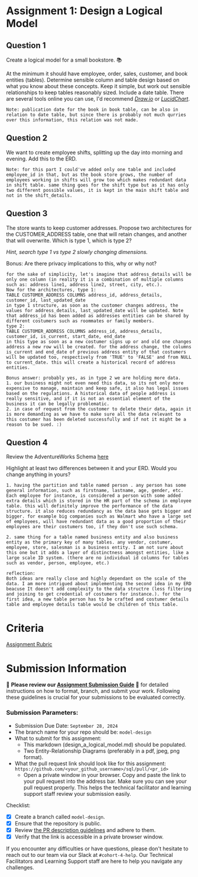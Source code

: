 # Assignment 1: Design a Logical Model

## Question 1
Create a logical model for a small bookstore. 📚

At the minimum it should have employee, order, sales, customer, and book entities (tables). Determine sensible column and table design based on what you know about these concepts. Keep it simple, but work out sensible relationships to keep tables reasonably sized. Include a date table. There are several tools online you can use, I'd recommend [_Draw.io_](https://www.drawio.com/) or [_LucidChart_](https://www.lucidchart.com/pages/).

```
Note: publication date for the book in book table, can be also in relation to date table, but since there is probably not much qurries over this information, this relation was not made.
```

## Question 2
We want to create employee shifts, splitting up the day into morning and evening. Add this to the ERD.

```
Note: for this part I could've added only one table and included employee_id in that, but as the book store grows, the number of employees working in shifts will grow too which makes redundant data in shift table. same thing goes for the shift type but as it has only two different possible values, it is kept in the main shift table and not in the shift_details.
```

## Question 3
The store wants to keep customer addresses. Propose two architectures for the CUSTOMER_ADDRESS table, one that will retain changes, and another that will overwrite. Which is type 1, which is type 2?

_Hint, search type 1 vs type 2 slowly changing dimensions._

Bonus: Are there privacy implications to this, why or why not?

```
for the sake of simplicity, let's imagine that address_details will be only one column (in reality it is a combination of multiple columns such as: address line1, address line2, street, city, etc.).
Now for the architectures, type 1:
TABLE CUSTOMER_ADDRESS COLUMNS address_id, address_details, customer_id, last_updated_date
in type 1 structure, as soon as the customer changes address, the values for address_details, last_updated_date will be updated. Note that address_id has been added as addresses entities can be shared by different costumers such as roommates or family members.
type 2:
TABLE CUSTOMER_ADDRESS COLUMNS address_id, address_details, customer_id, is_current, start_date, end_date
in this type as soon as a new costumer signs up or and old one changes address a new row will be created. for the address change, the columns is_current and end_date of previous address entity of that costumers will be updated too, respectively from 'TRUE' to 'FALSE' and from NULL to current_date. this will create a historical record of address entities.

Bonus answer: probably yes, as in type 2 we are holding more data.
1. our business might not even need this data, so its not only more expensive to manage, maintain and keep safe, it also has legal issues based on the regulations. A historical data of people address is really sensitive, and if it is not an essential element of the business it can be legally problematic.
2. in case of request from the customer to delete their data, again it is more demanding as we have to make sure all the data relevant to this costumer has been deleted successfully and if not it might be a reason to be sued. :)
```

## Question 4
Review the AdventureWorks Schema [here](https://i.stack.imgur.com/LMu4W.gif)

Highlight at least two differences between it and your ERD. Would you change anything in yours?

```
1. having the partition and table named person . any person has some general information, such as firstname, lastname, age, gender, etc. Each employee for instance, is considered a person with some added extra details which is stored in the HR part of the schema in employee table. this will definitely improve the performance of the data structure. it also reduces redundancy as the data base gets bigger and bigger. for example big companies such as Walmart who have a large set of employees, will have redundant data as a good proportion of their employees are their costumers too, if they don't use such schema.

2. same thing for a table named business entity and also business entity as the primary key of many tables. any vendor, costumer, employee, store, salesman is a business entity. I am not sure about this one but it adds a layer of distinctness amongst entities, like a large scale ID system. (there are no individual id columns for tables such as vendor, person, employee, etc.)

reflection:
Both ideas are really close and highly dependant on the scale of the data. I am more intrigued about implementing the second idea in my ERD beacuse It doesn't add complexity to the data structre (less filtering and joining to get credential of costumers for instance.). for the first idea, a new table person has to be crafted and costumer details table and employee details table would be children of this table.
```
# Criteria

[Assignment Rubric](./assignment_rubric.md)

# Submission Information

🚨 **Please review our [Assignment Submission Guide](https://github.com/UofT-DSI/onboarding/blob/main/onboarding_documents/submissions.md)** 🚨 for detailed instructions on how to format, branch, and submit your work. Following these guidelines is crucial for your submissions to be evaluated correctly.

### Submission Parameters:
* Submission Due Date: `September 28, 2024`
* The branch name for your repo should be: `model-design`
* What to submit for this assignment:
    * This markdown (design_a_logical_model.md) should be populated.
    * Two Entity-Relationship Diagrams (preferably in a pdf, jpeg, png format).
* What the pull request link should look like for this assignment: `https://github.com/<your_github_username>/sql/pull/<pr_id>`
    * Open a private window in your browser. Copy and paste the link to your pull request into the address bar. Make sure you can see your pull request properly. This helps the technical facilitator and learning support staff review your submission easily.

Checklist:
- [x] Create a branch called `model-design`.
- [x] Ensure that the repository is public.
- [x] Review [the PR description guidelines](https://github.com/UofT-DSI/onboarding/blob/main/onboarding_documents/submissions.md#guidelines-for-pull-request-descriptions) and adhere to them.
- [x] Verify that the link is accessible in a private browser window.

If you encounter any difficulties or have questions, please don't hesitate to reach out to our team via our Slack at `#cohort-4-help`. Our Technical Facilitators and Learning Support staff are here to help you navigate any challenges.

